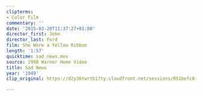 ```yaml
---
clipterms:
- Color Film
commentary: ''
date: '2015-03-20T11:37:27+01:00'
director_first: John
director_last: Ford
film: She Wore a Yellow Ribbon
length: '1:57'
quicktime: sad_news.mov
source: 1998 Warner Home Video
title: Sad News
year: '1949'
clip_original: https://d2y36twrtb17ty.cloudfront.net/sessions/051befc8-1e38-497d-8095-a9b301738869/90be09db-8838-4443-8c80-a9b301738877-63799d9e-3757-4ceb-a6dc-a9b301745223.mp4

---
```

